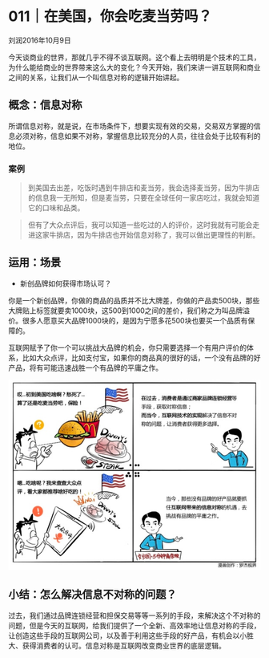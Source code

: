 # 011｜在美国，你会吃麦当劳吗？
刘润2016年10月9日

今天谈商业的世界，那就几乎不得不谈互联网。这个看上去明明是个技术的工具，为什么能给商业的世界带来这么大的变化？今天开始，我们来讲一讲互联网和商业之间的关系，让我们从一个叫信息对称的逻辑开始讲起。

## 概念：信息对称

所谓信息对称，就是说，在市场条件下，想要实现有效的交易，交易双方掌握的信息必须对称，信息如果不对称，掌握信息比较充分的人员，往往会处于比较有利的地位。

### 案例

>到美国去出差，吃饭时遇到牛排店和麦当劳，我会选择麦当劳，因为牛排店的信息我一无所知，但是麦当劳，只要在全球任何一家店吃过，我就会知道它的口味和品类。

>但有了大众点评后，我可以知道一些吃过的人的评价，这时我就有可能会走进这家牛排店，因为牛排店也开始信息对称了，我可以做出更理性的判断。

## 运用：场景

- 新创品牌如何获得市场认可？

你是一个新创品牌，你做的商品的品质并不比大牌差，你做的产品卖500块，那些大牌贴上标签就要卖1000块，这500到1000之间的差价，我们称之为叫品牌溢价。很多人愿意买大品牌1000块的，是因为宁愿多花500块也要买一个品质有保障的。

互联网赋予了你一个可以挑战大品牌的机会，你只需要选择一个有用户评价的体系，比如大众点评，比如支付宝，如果你的商品真的很好的话，一个没有品牌的好产品，将有可能迅速战胜一个有品牌的平庸之作。

![](./_image/2017-08-04-10-13-46.jpg)

## 小结：怎么解决信息不对称的问题？

过去，我们通过品牌连锁经营和担保交易等等一系列的手段，来解决这个不对称的问题，但是今天的互联网，给我们提供了一个全新、高效率地让信息对称的手段，让创造这些手段的互联网公司，以及善于利用这些手段的好产品，有机会以小胜大、获得消费者的认可。信息对称是互联网改变商业世界的底层逻辑。
